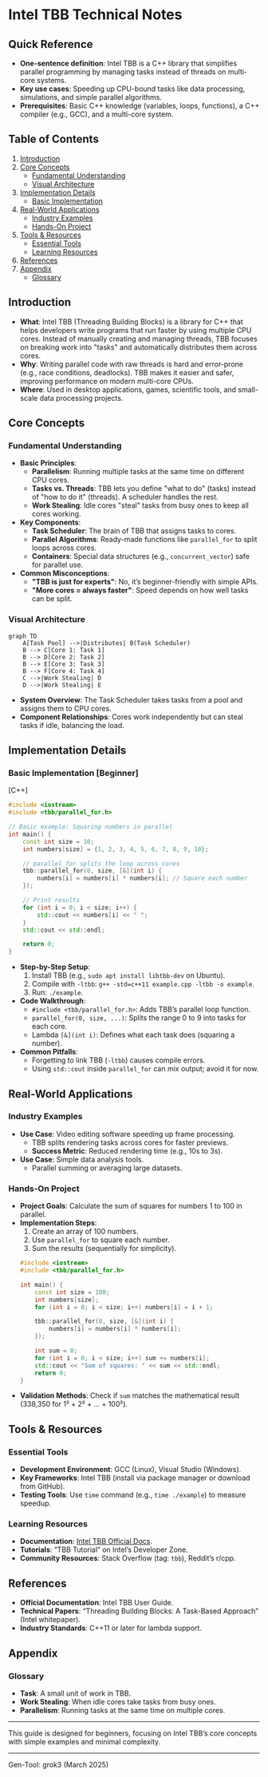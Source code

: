 # Intel TBB Technical Notes

<!-- [Image Description: A rectangular diagram showing a simple multi-core CPU with four cores, each running a separate task labeled "Task 1" to "Task 4." Arrows indicate a task scheduler distributing work from a central "Task Pool" to the cores. The title "Intel TBB: Task-Based Parallelism" is displayed at the top, with a clean, beginner-friendly layout using blue and green tones.] -->

## Quick Reference
- **One-sentence definition**: Intel TBB is a C++ library that simplifies parallel programming by managing tasks instead of threads on multi-core systems.
- **Key use cases**: Speeding up CPU-bound tasks like data processing, simulations, and simple parallel algorithms.
- **Prerequisites**: Basic C++ knowledge (variables, loops, functions), a C++ compiler (e.g., GCC), and a multi-core system.

## Table of Contents
1. [Introduction](#introduction)
2. [Core Concepts](#core-concepts)
    - [Fundamental Understanding](#fundamental-understanding)
    - [Visual Architecture](#visual-architecture)
3. [Implementation Details](#implementation-details)
    - [Basic Implementation](#basic-implementation-beginner)
4. [Real-World Applications](#real-world-applications)
    - [Industry Examples](#industry-examples)
    - [Hands-On Project](#hands-on-project)
5. [Tools & Resources](#tools--resources)
    - [Essential Tools](#essential-tools)
    - [Learning Resources](#learning-resources)
6. [References](#references)
7. [Appendix](#appendix)
    - [Glossary](#glossary)

## Introduction
- **What**: Intel TBB (Threading Building Blocks) is a library for C++ that helps developers write programs that run faster by using multiple CPU cores. Instead of manually creating and managing threads, TBB focuses on breaking work into "tasks" and automatically distributes them across cores.
- **Why**: Writing parallel code with raw threads is hard and error-prone (e.g., race conditions, deadlocks). TBB makes it easier and safer, improving performance on modern multi-core CPUs.
- **Where**: Used in desktop applications, games, scientific tools, and small-scale data processing projects.

## Core Concepts

### Fundamental Understanding
- **Basic Principles**:
  - **Parallelism**: Running multiple tasks at the same time on different CPU cores.
  - **Tasks vs. Threads**: TBB lets you define "what to do" (tasks) instead of "how to do it" (threads). A scheduler handles the rest.
  - **Work Stealing**: Idle cores "steal" tasks from busy ones to keep all cores working.
- **Key Components**:
  - **Task Scheduler**: The brain of TBB that assigns tasks to cores.
  - **Parallel Algorithms**: Ready-made functions like `parallel_for` to split loops across cores.
  - **Containers**: Special data structures (e.g., `concurrent_vector`) safe for parallel use.
- **Common Misconceptions**:
  - **"TBB is just for experts"**: No, it’s beginner-friendly with simple APIs.
  - **"More cores = always faster"**: Speed depends on how well tasks can be split.

### Visual Architecture
```mermaid
graph TD
    A[Task Pool] -->|Distributes| B(Task Scheduler)
    B --> C[Core 1: Task 1]
    B --> D[Core 2: Task 2]
    B --> E[Core 3: Task 3]
    B --> F[Core 4: Task 4]
    C -->|Work Stealing| D
    D -->|Work Stealing| E
```
- **System Overview**: The Task Scheduler takes tasks from a pool and assigns them to CPU cores.
- **Component Relationships**: Cores work independently but can steal tasks if idle, balancing the load.

## Implementation Details

### Basic Implementation [Beginner]

[C++]
```cpp
#include <iostream>
#include <tbb/parallel_for.h>

// Basic example: Squaring numbers in parallel
int main() {
    const int size = 10;
    int numbers[size] = {1, 2, 3, 4, 5, 6, 7, 8, 9, 10};

    // parallel_for splits the loop across cores
    tbb::parallel_for(0, size, [&](int i) {
        numbers[i] = numbers[i] * numbers[i]; // Square each number
    });

    // Print results
    for (int i = 0; i < size; i++) {
        std::cout << numbers[i] << " ";
    }
    std::cout << std::endl;

    return 0;
}
```
- **Step-by-Step Setup**:
  1. Install TBB (e.g., `sudo apt install libtbb-dev` on Ubuntu).
  2. Compile with `-ltbb`: `g++ -std=c++11 example.cpp -ltbb -o example`.
  3. Run: `./example`.
- **Code Walkthrough**:
  - `#include <tbb/parallel_for.h>`: Adds TBB’s parallel loop function.
  - `parallel_for(0, size, ...)`: Splits the range 0 to 9 into tasks for each core.
  - Lambda `[&](int i)`: Defines what each task does (squaring a number).
- **Common Pitfalls**:
  - Forgetting to link TBB (`-ltbb`) causes compile errors.
  - Using `std::cout` inside `parallel_for` can mix output; avoid it for now.

## Real-World Applications

### Industry Examples
- **Use Case**: Video editing software speeding up frame processing.
  - TBB splits rendering tasks across cores for faster previews.
  - **Success Metric**: Reduced rendering time (e.g., 10s to 3s).
- **Use Case**: Simple data analysis tools.
  - Parallel summing or averaging large datasets.

### Hands-On Project
- **Project Goals**: Calculate the sum of squares for numbers 1 to 100 in parallel.
- **Implementation Steps**:
  1. Create an array of 100 numbers.
  2. Use `parallel_for` to square each number.
  3. Sum the results (sequentially for simplicity).
  ```cpp
  #include <iostream>
  #include <tbb/parallel_for.h>

  int main() {
      const int size = 100;
      int numbers[size];
      for (int i = 0; i < size; i++) numbers[i] = i + 1;

      tbb::parallel_for(0, size, [&](int i) {
          numbers[i] = numbers[i] * numbers[i];
      });

      int sum = 0;
      for (int i = 0; i < size; i++) sum += numbers[i];
      std::cout << "Sum of squares: " << sum << std::endl;
      return 0;
  }
  ```
- **Validation Methods**: Check if `sum` matches the mathematical result (338,350 for 1² + 2² + ... + 100²).

## Tools & Resources

### Essential Tools
- **Development Environment**: GCC (Linux), Visual Studio (Windows).
- **Key Frameworks**: Intel TBB (install via package manager or download from GitHub).
- **Testing Tools**: Use `time` command (e.g., `time ./example`) to measure speedup.

### Learning Resources
- **Documentation**: [Intel TBB Official Docs](https://www.intel.com/content/www/us/en/developer/tools/oneapi/tbb.html).
- **Tutorials**: “TBB Tutorial” on Intel’s Developer Zone.
- **Community Resources**: Stack Overflow (tag: `tbb`), Reddit’s r/cpp.

## References
- **Official Documentation**: Intel TBB User Guide.
- **Technical Papers**: “Threading Building Blocks: A Task-Based Approach” (Intel whitepaper).
- **Industry Standards**: C++11 or later for lambda support.

## Appendix

### Glossary
- **Task**: A small unit of work in TBB.
- **Work Stealing**: When idle cores take tasks from busy ones.
- **Parallelism**: Running tasks at the same time on multiple cores.

---

This guide is designed for beginners, focusing on Intel TBB’s core concepts with simple examples and minimal complexity.

---
Gen-Tool: grok3 (March 2025)